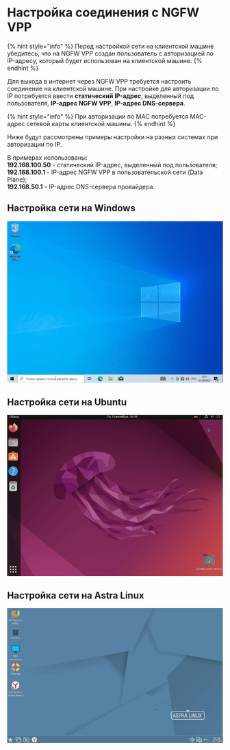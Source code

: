 # Настройка соединения c NGFW VPP

{% hint style="info" %}
Перед настройкой сети на клиентской машине убедитесь, что на NGFW VPP создан пользователь с авторизацией по IP-адресу, который будет использован на клиентской машине.
{% endhint %}

Для выхода в интернет через NGFW VPP требуется настроить соединение на клиентской машине. При настройке для авторизации по IP потребуется ввести **статический IP-адрес**, выделенный под пользователя, **IP-адрес NGFW VPP**, **IP-адрес DNS-сервера**.

{% hint style="info" %}
При авторизации по MAC потребуется MAC-адрес сетевой карты клиентской машины.
{% endhint %}


Ниже будут рассмотрены примеры настройки на разных системах при авторизации по IP. 

В примерах использованы:\
**192.168.100.50** - cтатический IP-адрес, выделенный под пользователя;\
**192.168.100.1** - IP-адрес NGFW VPP в пользовательской сети (Data Plane);\
**192.168.50.1** - IP-адрес DNS-сервера провайдера.

## Настройка сети на Windows

![](/.gitbook/assets/setup-client.gif)

## Настройка сети на Ubuntu

![](/.gitbook/assets/setup-client2.gif)

## Настройка сети на Astra Linux

![](/.gitbook/assets/setup-client1.gif)
